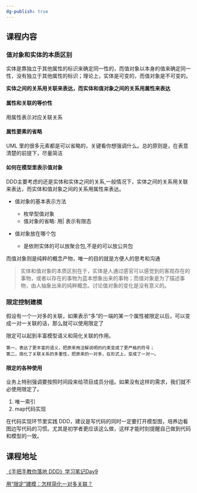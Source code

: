 ```yaml
---
dg-publish: true
---
```


## 课程内容

###  值对象和实体的本质区别

实体是靠独立于其他属性的标识来确定同一性的，而值对象以本身的值来确定同一性，没有独立于其他属性的标识；理论上，实体是可变的，而值对象是不可变的。

**实体之间的关系用关联来表达，而实体和值对象之间的关系用属性来表达**

#### 属性和关联的等价性

用属性表示对应关联关系

#### 属性要素的省略

UML 里的很多元素都是可以省略的，关键看你想强调什么。总的原则是，在表意清楚的前提下，尽量简洁

#### 如何在模型里表示值对象

DDD主要考虑的还是实体和实体之间的关系,一般情况下，实体之间的关系用关联来表达，而实体和值对象之间的关系用属性来表达。

- 值对象的基本表示方法
	- 枚举型值对象
	- 值对象的省略: 用| 表示有限态

- 值对象放在哪个包
	- 是依附实体的可以放聚合包,不是的可以放公共包

而值对象则是纯粹的概念产物，唯一的目的就是方便人的思考和沟通

>实体和值对象的本质区别在于，实体是人通过感官可以感觉到的客观存在的事物，或者以存在的事物为蓝本想象出来的事物；而值对象是为了描述事物，由人抽象出来的纯粹概念。讨论值对象的变化是没有意义的。

### 限定控制建模

假设有一个一对多的关联，如果表示“多”的一端的某一个属性被限定以后，可以变成一对一关联的话，那么就可以使用限定了

限定可以起到丰富模型语义和简化关联的作用。

	第一，表达了更丰富的语义，把原来用注解说明的约束变成了更严格的符号；
	第二，简化了关联关系的多重性，把原来的一对多，在形式上，变成了一对一。

#### 限定的各种使用

业务上特别强调要按照时间段来给项目成员分组。如果没有这样的需求，我们就不必使用限定了。

1. 唯一索引
2. map代码实现

在代码实现环节里实践 DDD，建议是写代码的同时一定要打开模型图，培养边看图边写代码的习惯。尤其是初学者更应该这么做，这样才能时刻提醒自己做到代码和模型的一致。

## 课程地址

[《手把手教你落地 DDD》学习笔记Day9](https://time.geekbang.org/column/article/623969)

[用“限定”建模：怎样简化一对多关联？](https://time.geekbang.org/column/article/624377)